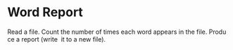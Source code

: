# Word Report

Read a file. Count the number of times each word appears in the file. Produce a report (write 
it to a new file). 
